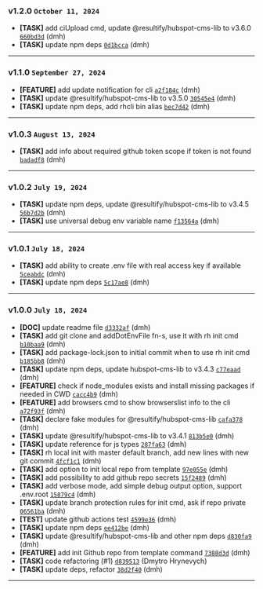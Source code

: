 ### v1.2.0 `October 11, 2024`
* **[TASK]** add ciUpload cmd, update @resultify/hubspot-cms-lib to v3.6.0 [`660bd3d`](https://github.com/Resultify/rh-cli/commit/660bd3d) (dmh)
* **[TASK]** update npm deps [`0d1bcca`](https://github.com/Resultify/rh-cli/commit/0d1bcca) (dmh)

***

### v1.1.0 `September 27, 2024`
* **[FEATURE]** add update notification for cli [`a2f184c`](https://github.com/Resultify/rh-cli/commit/a2f184c) (dmh)
* **[TASK]** update @resultify/hubspot-cms-lib to v3.5.0 [`30545e4`](https://github.com/Resultify/rh-cli/commit/30545e4) (dmh)
* **[TASK]** update npm deps, add rhcli bin alias [`bec7d42`](https://github.com/Resultify/rh-cli/commit/bec7d42) (dmh)

***

### v1.0.3 `August 13, 2024`
* **[TASK]** add info about required github token scope if token is not found [`badadf8`](https://github.com/Resultify/rh-cli/commit/badadf8) (dmh)

***

### v1.0.2 `July 19, 2024`
* **[TASK]** update npm deps, update @resultify/hubspot-cms-lib to v3.4.5 [`56b7d2b`](https://github.com/Resultify/rh-cli/commit/56b7d2b) (dmh)
* **[TASK]** use universal debug env variable name [`f13564a`](https://github.com/Resultify/rh-cli/commit/f13564a) (dmh)

***

### v1.0.1 `July 18, 2024`
* **[TASK]** add ability to create .env file with real access key if available [`5ceabdc`](https://github.com/Resultify/rh-cli/commit/5ceabdc) (dmh)
* **[TASK]** update npm deps [`5c17ae8`](https://github.com/Resultify/rh-cli/commit/5c17ae8) (dmh)

***

### v1.0.0 `July 18, 2024`
* **[DOC]** update readme file [`d3332af`](https://github.com/Resultify/rh-cli/commit/d3332af) (dmh)
* **[TASK]** add git clone and addDotEnvFile fn-s, use it with rh init cmd [`b10baa9`](https://github.com/Resultify/rh-cli/commit/b10baa9) (dmh)
* **[TASK]** add package-lock.json to initial commit when to use rh init cmd [`b185bb8`](https://github.com/Resultify/rh-cli/commit/b185bb8) (dmh)
* **[TASK]** update npm deps, update hubspot-cms-lib to v3.4.3 [`c77eaad`](https://github.com/Resultify/rh-cli/commit/c77eaad) (dmh)
* **[FEATURE]** check if node_modules exists and install missing packages if needed in CWD [`cacc4b9`](https://github.com/Resultify/rh-cli/commit/cacc4b9) (dmh)
* **[FEATURE]** add browsers cmd to show browserslist info to the cli [`a72f93f`](https://github.com/Resultify/rh-cli/commit/a72f93f) (dmh)
* **[TASK]** declare fake modules for @resultify/hubspot-cms-lib [`cafa378`](https://github.com/Resultify/rh-cli/commit/cafa378) (dmh)
* **[TASK]** update @resultify/hubspot-cms-lib to v3.4.1 [`813b5e0`](https://github.com/Resultify/rh-cli/commit/813b5e0) (dmh)
* **[TASK]** update reference for js types [`287fa63`](https://github.com/Resultify/rh-cli/commit/287fa63) (dmh)
* **[TASK]** rh local init with master default branch, add new lines with new git commit [`4fcf1c1`](https://github.com/Resultify/rh-cli/commit/4fcf1c1) (dmh)
* **[TASK]** add option to init local repo from template [`97e055e`](https://github.com/Resultify/rh-cli/commit/97e055e) (dmh)
* **[TASK]** add possibility to add github repo secrets [`15f2489`](https://github.com/Resultify/rh-cli/commit/15f2489) (dmh)
* **[TASK]** add verbose mode, add simple debug output option, support .env.root [`15879c4`](https://github.com/Resultify/rh-cli/commit/15879c4) (dmh)
* **[TASK]** update branch protection rules for init cmd, ask if repo private [`06561ba`](https://github.com/Resultify/rh-cli/commit/06561ba) (dmh)
* **[TEST]** update github actions test [`4599e36`](https://github.com/Resultify/rh-cli/commit/4599e36) (dmh)
* **[TASK]** update npm deps [`ee412be`](https://github.com/Resultify/rh-cli/commit/ee412be) (dmh)
* **[TASK]** update @resultify/hubspot-cms-lib and other npm deps [`d830fa9`](https://github.com/Resultify/rh-cli/commit/d830fa9) (dmh)
* **[FEATURE]** add init Github repo from template command [`7388d3d`](https://github.com/Resultify/rh-cli/commit/7388d3d) (dmh)
* **[TASK]** code refactoring (#1) [`d839513`](https://github.com/Resultify/rh-cli/commit/d839513) (Dmytro Hrynevych)
* **[TASK]** update deps, refactor [`38d2f40`](https://github.com/Resultify/rh-cli/commit/38d2f40) (dmh)

***

